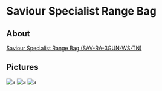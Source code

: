 # Saviour Specialist Range Bag

## About

[Saviour Specialist Range Bag (SAV-RA-3GUN-WS-TN)](https://www.saviorequipment.com/collections/pistol-case/products/specialist-range-bag?variant=43262193959165)

## Pictures

![a](https://github.com/CumpsD/second-brain/raw/main/assets/shooting/savior/range-bag-1.jpg "a")
![a](https://github.com/CumpsD/second-brain/raw/main/assets/shooting/savior/range-bag-2.jpg "a")
![a](https://github.com/CumpsD/second-brain/raw/main/assets/shooting/savior/range-bag-3.jpg "a")
